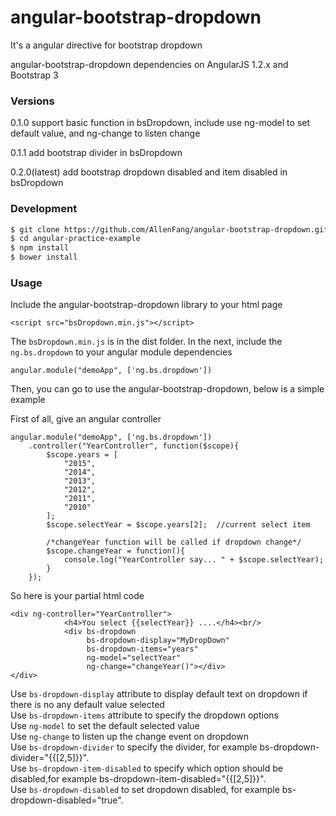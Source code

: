 # angular-bootstrap-dropdown
It's a angular directive for bootstrap dropdown

angular-bootstrap-dropdown dependencies on AngularJS 1.2.x and Bootstrap 3  

### Versions
0.1.0 support basic function in bsDropdown, include use ng-model to set default value, and ng-change to listen change   

0.1.1 add bootstrap divider in bsDropdown 

0.2.0(latest) add bootstrap dropdown disabled and item disabled in bsDropdown 
 

### Development
```bash
$ git clone https://github.com/AllenFang/angular-bootstrap-dropdown.git
$ cd angular-practice-example
$ npm install
$ bower install
```

### Usage
Include the angular-bootstrap-dropdown library to your html page
```
<script src="bsDropdown.min.js"></script>
```
The ```bsDropdown.min.js``` is in the dist folder.
In the next, include the ```ng.bs.dropdown``` to your angular module dependencies  
```
angular.module("demoApp", ['ng.bs.dropdown'])
```
Then, you can go to use the angular-bootstrap-dropdown, below is a simple example  

First of all, give an angular controller
```
angular.module("demoApp", ['ng.bs.dropdown'])
	.controller("YearController", function($scope){
		$scope.years = [
			"2015",
			"2014",
			"2013",
			"2012",
			"2011",
			"2010"
		];
		$scope.selectYear = $scope.years[2];  //current select item
		
		/*changeYear function will be called if dropdown change*/
		$scope.changeYear = function(){
			console.log("YearController say... " + $scope.selectYear);
		}
	});
```

So here is your partial html code
```
<div ng-controller="YearController">
			<h4>You select {{selectYear}} ....</h4><br/>
			<div bs-dropdown 
			     bs-dropdown-display="MyDropDown" 
				 bs-dropdown-items="years" 
			     ng-model="selectYear" 
			     ng-change="changeYear()"></div>
</div>
```

Use ```bs-dropdown-display``` attribute to display default text on dropdown if there is no any default value selected  
Use ```bs-dropdown-items``` attribute to specify the dropdown options  
Use ```ng-model``` to set the default selected value   
Use ```ng-change``` to listen up the change event on dropdown  
Use ```bs-dropdown-divider``` to specify the divider, for example bs-dropdown-divider="{{[2,5]}}".   
Use ```bs-dropdown-item-disabled``` to specify which option should be disabled,for example bs-dropdown-item-disabled="{{[2,5]}}".   
Use ```bs-dropdown-disabled``` to set dropdown disabled, for example bs-dropdown-disabled="true".